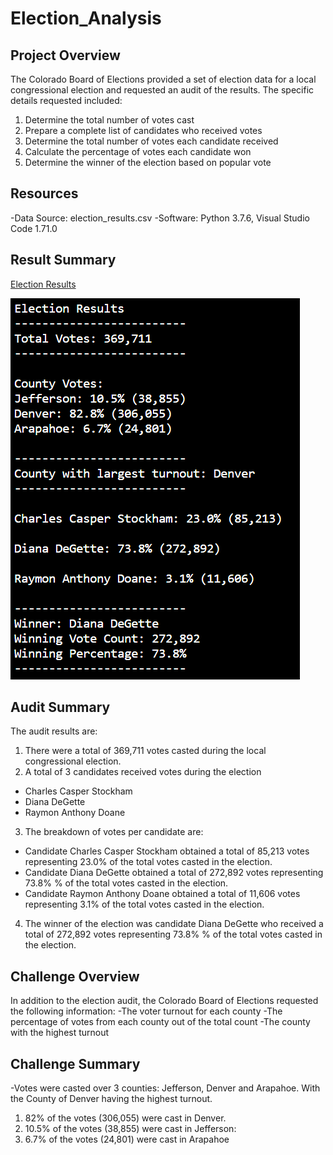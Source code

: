 # Election_Analysis

## Project Overview

The Colorado Board of Elections provided a set of election data for a local congressional election and requested an audit of the results. The specific details requested included:

1. Determine the total number of votes cast 
2. Prepare a complete list of candidates who received votes
3. Determine the total number of votes each candidate received
4. Calculate the percentage of votes each candidate won
5. Determine the winner of the election based on popular vote

## Resources
-Data Source: election_results.csv
-Software: Python 3.7.6, Visual Studio Code 1.71.0

## Result Summary

[Election Results](Resources/election_results.png)

![Election Results](https://github.com/coralrofa/election_analysis/blob/main/Resources/election_results.png)

## Audit Summary
The audit results are:
1. There were a total of 369,711 votes casted during the local congressional election. 
2. A total of 3 candidates received votes during the election
  - Charles Casper Stockham
  - Diana DeGette
  - Raymon Anthony Doane
3. The breakdown of votes per candidate are:  
  - Candidate Charles Casper Stockham obtained a total of 85,213 votes representing 23.0% of the total votes casted in the election.
  - Candidate Diana DeGette obtained a total of 272,892 votes representing 73.8% % of the total votes casted in the election. 
  - Candidate Raymon Anthony Doane obtained a total of 11,606 votes representing 3.1% of the total votes casted in the election.
4. The winner of the election was candidate Diana DeGette who received a total of 272,892 votes representing 73.8% % of the total votes casted in the election. 

## Challenge Overview
In addition to the election audit, the Colorado Board of Elections requested the following information:
-The voter turnout for each county
-The percentage of votes from each county out of the total count
-The county with the highest turnout

## Challenge Summary
-Votes were casted over 3 counties: Jefferson, Denver and Arapahoe. With the County of Denver having the highest turnout.
1. 82% of the votes (306,055) were cast in Denver.
2. 10.5% of the votes (38,855) were cast in Jefferson:
3. 6.7% of the votes (24,801) were cast in Arapahoe

